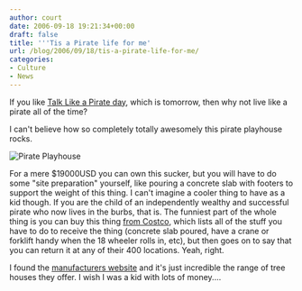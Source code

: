```yaml
---
author: court
date: 2006-09-18 19:21:34+00:00
draft: false
title: '''Tis a Pirate life for me'
url: /blog/2006/09/18/tis-a-pirate-life-for-me/
categories:
- Culture
- News
---
```


If you like [Talk Like a Pirate day](http://www.talklikeapirate.com/piratehome.html), which is tomorrow, then why not live like a pirate all of the time?

I can't believe how so completely totally awesomely this pirate playhouse rocks.

![Pirate Playhouse](http://www.vallentyne.com/blog/wp-content/uploads/2006/pirateplayhouse.jpg)


For a mere $19000USD you can own this sucker, but you will have to do some "site preparation" yourself, like pouring a concrete slab with footers to support the weight of this thing.  I can't imagine a cooler thing to have as a kid though.  If you are the child of an independently wealthy and successful pirate who now lives in the burbs, that is.
The funniest part of the whole thing is you can buy this thing [from Costco](http://www.costco.com/Browse/Product.aspx?Prodid=11165003&whse=BC&Ne=4000000&N=4000486&Mo=47&No=0&Nr=P_CatalogName:BC&cat=1482&Ns=P_Price%7C1%7C%7CP_SignDesc1&Sp=C&topnav=), which lists all of the stuff you have to do to receive the thing (concrete slab poured, have a crane or forklift handy when the 18 wheeler rolls in, etc), but then goes on to say that you can return it at any of their 400 locations.  Yeah, right.

I found the [manufacturers website](http://danielswoodland.com/index.html) and it's just incredible the range of tree houses they offer.   I wish I was a kid with lots of money....
